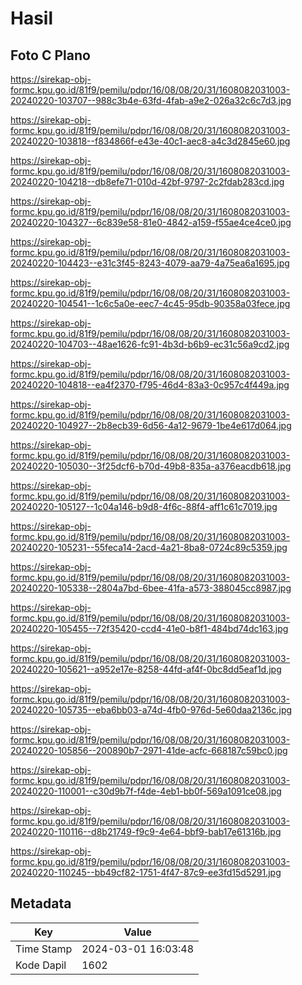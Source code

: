 # Hasil

## Foto C Plano

https://sirekap-obj-formc.kpu.go.id/81f9/pemilu/pdpr/16/08/08/20/31/1608082031003-20240220-103707--988c3b4e-63fd-4fab-a9e2-026a32c6c7d3.jpg

https://sirekap-obj-formc.kpu.go.id/81f9/pemilu/pdpr/16/08/08/20/31/1608082031003-20240220-103818--f834866f-e43e-40c1-aec8-a4c3d2845e60.jpg

https://sirekap-obj-formc.kpu.go.id/81f9/pemilu/pdpr/16/08/08/20/31/1608082031003-20240220-104218--db8efe71-010d-42bf-9797-2c2fdab283cd.jpg

https://sirekap-obj-formc.kpu.go.id/81f9/pemilu/pdpr/16/08/08/20/31/1608082031003-20240220-104327--6c839e58-81e0-4842-a159-f55ae4ce4ce0.jpg

https://sirekap-obj-formc.kpu.go.id/81f9/pemilu/pdpr/16/08/08/20/31/1608082031003-20240220-104423--e31c3f45-8243-4079-aa79-4a75ea6a1695.jpg

https://sirekap-obj-formc.kpu.go.id/81f9/pemilu/pdpr/16/08/08/20/31/1608082031003-20240220-104541--1c6c5a0e-eec7-4c45-95db-90358a03fece.jpg

https://sirekap-obj-formc.kpu.go.id/81f9/pemilu/pdpr/16/08/08/20/31/1608082031003-20240220-104703--48ae1626-fc91-4b3d-b6b9-ec31c56a9cd2.jpg

https://sirekap-obj-formc.kpu.go.id/81f9/pemilu/pdpr/16/08/08/20/31/1608082031003-20240220-104818--ea4f2370-f795-46d4-83a3-0c957c4f449a.jpg

https://sirekap-obj-formc.kpu.go.id/81f9/pemilu/pdpr/16/08/08/20/31/1608082031003-20240220-104927--2b8ecb39-6d56-4a12-9679-1be4e617d064.jpg

https://sirekap-obj-formc.kpu.go.id/81f9/pemilu/pdpr/16/08/08/20/31/1608082031003-20240220-105030--3f25dcf6-b70d-49b8-835a-a376eacdb618.jpg

https://sirekap-obj-formc.kpu.go.id/81f9/pemilu/pdpr/16/08/08/20/31/1608082031003-20240220-105127--1c04a146-b9d8-4f6c-88f4-aff1c61c7019.jpg

https://sirekap-obj-formc.kpu.go.id/81f9/pemilu/pdpr/16/08/08/20/31/1608082031003-20240220-105231--55feca14-2acd-4a21-8ba8-0724c89c5359.jpg

https://sirekap-obj-formc.kpu.go.id/81f9/pemilu/pdpr/16/08/08/20/31/1608082031003-20240220-105338--2804a7bd-6bee-41fa-a573-388045cc8987.jpg

https://sirekap-obj-formc.kpu.go.id/81f9/pemilu/pdpr/16/08/08/20/31/1608082031003-20240220-105455--72f35420-ccd4-41e0-b8f1-484bd74dc163.jpg

https://sirekap-obj-formc.kpu.go.id/81f9/pemilu/pdpr/16/08/08/20/31/1608082031003-20240220-105621--a952e17e-8258-44fd-af4f-0bc8dd5eaf1d.jpg

https://sirekap-obj-formc.kpu.go.id/81f9/pemilu/pdpr/16/08/08/20/31/1608082031003-20240220-105735--eba6bb03-a74d-4fb0-976d-5e60daa2136c.jpg

https://sirekap-obj-formc.kpu.go.id/81f9/pemilu/pdpr/16/08/08/20/31/1608082031003-20240220-105856--200890b7-2971-41de-acfc-668187c59bc0.jpg

https://sirekap-obj-formc.kpu.go.id/81f9/pemilu/pdpr/16/08/08/20/31/1608082031003-20240220-110001--c30d9b7f-f4de-4eb1-bb0f-569a1091ce08.jpg

https://sirekap-obj-formc.kpu.go.id/81f9/pemilu/pdpr/16/08/08/20/31/1608082031003-20240220-110116--d8b21749-f9c9-4e64-bbf9-bab17e61316b.jpg

https://sirekap-obj-formc.kpu.go.id/81f9/pemilu/pdpr/16/08/08/20/31/1608082031003-20240220-110245--bb49cf82-1751-4f47-87c9-ee3fd15d5291.jpg


## Metadata

| Key        | Value               |
| ---------- | ------------------- |
| Time Stamp | 2024-03-01 16:03:48 |
| Kode Dapil | 1602                |



